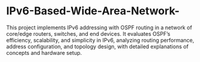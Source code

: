 # IPv6-Based-Wide-Area-Network-
This project implements IPv6 addressing with OSPF routing in a network of core/edge routers, switches, and end devices. It evaluates OSPF’s efficiency, scalability, and simplicity in IPv6, analyzing routing performance, address configuration, and topology design, with detailed explanations of concepts and hardware setup.

